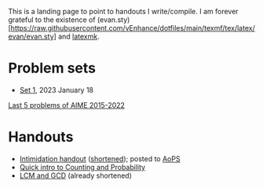 This is a landing page to point to handouts I write/compile. I am forever grateful to the existence of (evan.sty)[https://raw.githubusercontent.com/vEnhance/dotfiles/main/texmf/tex/latex/evan/evan.sty] and [latexmk](https://mg.readthedocs.io/latexmk.html).

# Problem sets

- [Set 1](pset-1.pdf), 2023 January 18

[Last 5 problems of AIME 2015-2022](AIMElast5.pdf)

# Handouts

- [Intimidation handout](intimidation.pdf) ([shortened](intimidation-lecture.pdf)); posted to [AoPS](https://artofproblemsolving.com/community/c5h2984461)
- [Quick intro to Counting and Probability](introcombo-lecture.pdf)
- [LCM and GCD](lcmgcd-lecture.pdf) (already shortened)
